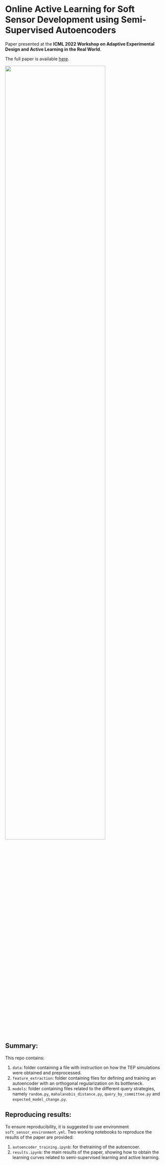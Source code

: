 # Online Active Learning for Soft Sensor Development using Semi-Supervised Autoencoders
Paper presented at the **ICML 2022 Workshop on Adaptive Experimental Design and Active Learning in the Real World**.

The full paper is available [here](https://realworldml.github.io/files/cr/paper12.pdf).

<img src="https://user-images.githubusercontent.com/83544651/180979074-9145f42a-5106-4cfd-aa79-9de078f76827.png" width="80%" height="80%">

## Summary:
This repo contains:
1. `data`: folder containing a file with instruction on how the TEP simulations were obtained and preprocessed.
2. `feature_extraction`: folder containing files for defining and training an autoencoder with an orthogonal regularization on its bottleneck.
3. `models`: folder containing files related to the different query strategies, namely `random.py`, `mahalanobis_distance.py`, `query_by_committee.py` and `expected_model_change.py`.

## Reproducing results:
To ensure reproducibility, it is suggested to use environment `soft_sensor_environment.yml`. Two working notebooks to reproduce the results of the paper are provided:
1. `autoencoder_training.ipynb`: for thetraining of the autoencoer.
2. `results.ipynb`: the main results of the paper, showing how to obtain the learning curves related to semi-supervised learning and active learning.
